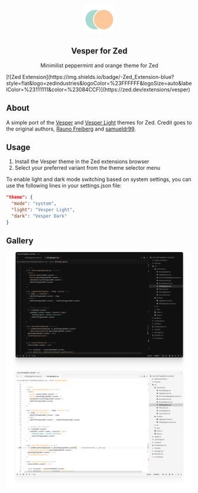 <p align="center">
    <img src="https://github.com/jobiewong/vesper-zed/raw/main/assets/vesper-logomark.png" width="80" />
    <h2 align="center">Vesper for Zed</h2>
</p>

<p align="center">Minimilist peppermint and orange theme for Zed</p>
[![Zed Extension](https://img.shields.io/badge/-Zed_Extension-blue?style=flat&logo=zedindustries&logoColor=%23FFFFFF&logoSize=auto&labelColor=%23111111&color=%23084CCF)](https://zed.dev/extensions/vesper)

## About

A simple port of the [Vesper](https://github.com/raunofreiberg/vesper) and [Vesper Light](https://github.com/samueldsr99/vesper-light) themes for Zed. Credit goes to the original authors, [Rauno Freiberg](https://github.com/raunofreiberg) and [samueldr99](https://github.com/samueldsr99).

## Usage

1. Install the Vesper theme in the Zed extensions browser
2. Select your preferred variant from the theme selector menu

To enable light and dark mode switching based on system settings, you can use the following lines in your settings.json file:

```json
"theme": {
  "mode": "system",
  "light": "Vesper Light",
  "dark": "Vesper Dark"
}
```

## Gallery

![Vesper Dark editor preview](https://raw.githubusercontent.com/jobiewong/vesper-zed/refs/heads/main/assets/vesper-dark.png)
![Vesper Light editor preview](https://raw.githubusercontent.com/jobiewong/vesper-zed/refs/heads/main/assets/vesper-light.png)
